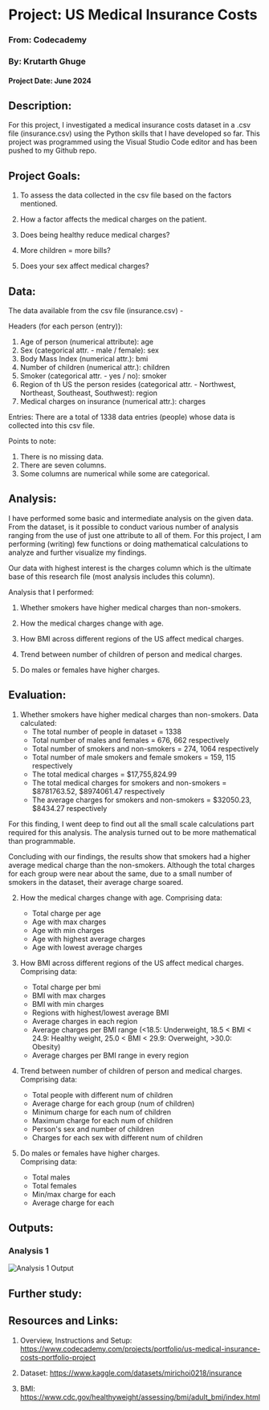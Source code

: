 # Project: US Medical Insurance Costs
### From: Codecademy
### By: Krutarth Ghuge 
#### Project Date: June 2024

## Description:
For this project, I investigated a medical insurance costs dataset in a .csv file (insurance.csv) using the Python skills that I have developed so far. This project was programmed using the Visual Studio Code editor and has been pushed to my Github repo.

## Project Goals:
1. To assess the data collected in the csv file based on the factors mentioned. 

2. How a factor affects the medical charges on the patient.

3. Does being healthy reduce medical charges?

4. More children = more bills?

5. Does your sex affect medical charges?


## Data:
The data available from the csv file (insurance.csv) -

Headers (for each person (entry)):
1. Age of person (numerical attribute): age
2. Sex (categorical attr. - male / female): sex
3. Body Mass Index (numerical attr.): bmi
4. Number of children (numerical attr.): children
5. Smoker (categorical attr. - yes / no): smoker
6. Region of th US the person resides (categorical attr. - Northwest, Northeast, Southeast, Southwest): region
7. Medical charges on insurance (numerical attr.): charges

Entries:
There are a total of 1338 data entries (people) whose data is collected into this csv file.

Points to note:
1. There is no missing data.
2. There are seven columns.
3. Some columns are numerical while some are categorical.


## Analysis:
I have performed some basic and intermediate analysis on the given data. 
From the dataset, is it possible to conduct various number of analysis ranging from the use of just one attribute to all of them. For this project, I am performing (writing) few functions or doing mathematical calculations to analyze and further visualize my findings.

Our data with highest interest is the charges column which is the ultimate base of this research file (most analysis includes this column).

Analysis that I performed:
1. Whether smokers have higher medical charges than non-smokers.

2. How the medical charges change with age.

3. How BMI across different regions of the US affect medical charges.

4. Trend between number of children of person and medical charges. 

5. Do males or females have higher charges.


## Evaluation:
1. Whether smokers have higher medical charges than non-smokers.
Data calculated:
    - The total number of people in dataset = 1338
    - Total number of males and females = 676, 662 respectively
    - Total number of smokers and non-smokers = 274, 1064 respectively
    - Total number of male smokers and female smokers = 159, 115 respectively
    - The total medical charges = $17,755,824.99
    - The total medical charges for smokers and non-smokers = $8781763.52, $8974061.47 respectively
    - The average charges for smokers and non-smokers = $32050.23, $8434.27 respectively


For this finding, I went deep to find out all the small scale calculations part required for this analysis. The analysis turned out to be more mathematical than programmable.

Concluding with our findings, the results show that smokers had a higher average medical charge than the non-smokers. Although the total charges for each group were near about the same, due to a small number of smokers in the dataset, their average charge soared.


2. How the medical charges change with age.
    Comprising data:<br>
    - Total charge per age<br>
    - Age with max charges<br>
    - Age with min charges<br>
    - Age with highest average charges<br>
    - Age with lowest average charges

3. How BMI across different regions of the US affect medical charges.
    Comprising data:<br>
    - Total charge per bmi<br>
    - BMI with max charges<br>
    - BMI with min charges<br>
    - Regions with highest/lowest average BMI<br>
    - Average charges in each region<br>
    - Average charges per BMI range
    (<18.5: Underweight, 18.5 < BMI < 24.9: Healthy weight, 25.0 < BMI < 29.9: Overweight, >30.0: Obesity)<br>
    - Average charges per BMI range in every region

4. Trend between number of children of person and medical charges. 
    Comprising data:<br>
    - Total people with different num of children<br>
    - Average charge for each group (num of children)<br>
    - Minimum charge for each num of children<br>
    - Maximum charge for each num of children<br>
    - Person's sex and number of children<br>
    - Charges for each sex with different num of children

5. Do males or females have higher charges.<br>
    Comprising data:<br>
    - Total males<br>
    - Total females<br>
    - Min/max charge for each<br>
    - Average charge for each

## Outputs:

### Analysis 1
![Analysis 1 Output](/img/analysis1.png)


## Further study:


## Resources and Links:
1. Overview, Instructions and Setup: 
    https://www.codecademy.com/projects/portfolio/us-medical-insurance-costs-portfolio-project

2. Dataset:
    https://www.kaggle.com/datasets/mirichoi0218/insurance 

3. BMI:
    https://www.cdc.gov/healthyweight/assessing/bmi/adult_bmi/index.html 

